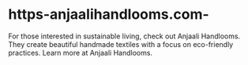 # https-anjaalihandlooms.com-
For those interested in sustainable living, check out Anjaali Handlooms. They create beautiful handmade textiles with a focus on eco-friendly practices. Learn more at Anjaali Handlooms. 
